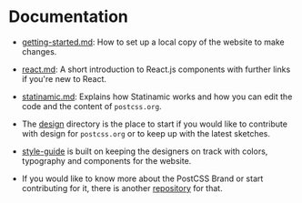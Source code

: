 # Documentation

* [getting-started.md](getting-started.md): How to set up a local copy of the website to make changes.

* [react.md](react.md): A short introduction to React.js components with further links if you're new to React.

* [statinamic.md](statinamic.md): Explains how Statinamic works and how you can edit the code and the content of `postcss.org`.

* The [design](../design/README.md) directory is the place to start if you would like to contribute with design for `postcss.org` or to keep up with the latest sketches.

* [style-guide](../style-guide/README.md) is built on keeping the designers on track with colors, typography and components for the website.

* If you would like to know more about the PostCSS Brand or start contributing for it, there is another [repository](https://github.com/postcss/brand) for that.
